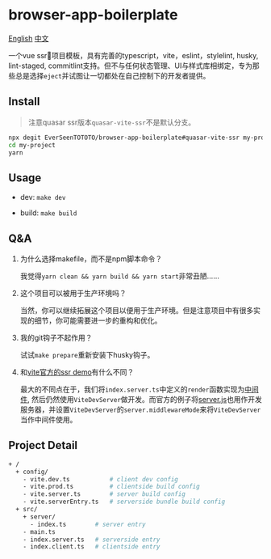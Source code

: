 # browser-app-boilerplate

[English](./README.md) [中文](./README-zh_CN.md)

一个vue ssr🚀项目模板，具有完善的typescript，vite，eslint，stylelint, husky, lint-staged, commitlint支持。但不与任何状态管理、UI与样式库相绑定，专为那些总是选择`eject`并试图让一切都处在自己控制下的开发者提供。

## Install

> 注意quasar ssr版本`quasar-vite-ssr`不是默认分支。

```bash
npx degit EverSeenTOTOTO/browser-app-boilerplate#quasar-vite-ssr my-project
cd my-project
yarn
```

## Usage

+ dev: `make dev`

+ build: `make build`

## Q&A

1. 为什么选择makefile，而不是npm脚本命令？

    我觉得`yarn clean && yarn build && yarn start`非常丑陋……

2. 这个项目可以被用于生产环境吗？

    当然，你可以继续拓展这个项目以便用于生产环境。但是注意项目中有很多实现的细节，你可能需要进一步的重构和优化。

3. 我的git钩子不起作用？

    试试`make prepare`重新安装下husky钩子。

4. 和[vite官方的ssr demo](https://github.com/vitejs/vite/tree/main/packages/playground/ssr-vue)有什么不同？

    最大的不同点在于，我们将`index.server.ts`中定义的`render`函数实现为[中间件](./config/vite.dev.ts), 然后仍然使用`ViteDevServer`做开发。而官方的例子将[server.js](https://github.com/vitejs/vite/blob/main/packages/playground/ssr-vue/server.js)也用作开发服务器，并设置`ViteDevServer`的`server.middlewareMode`来将`ViteDevServer`当作中间件使用。

## Project Detail

```bash
+ /
  + config/
    - vite.dev.ts           # client dev config
    - vite.prod.ts          # clientside build config
    - vite.server.ts        # server build config
    - vite.serverEntry.ts   # serverside bundle build config
  + src/
    + server/
      - index.ts        # server entry
    - main.ts
    - index.server.ts   # serverside entry
    - index.client.ts   # clientside entry
```
